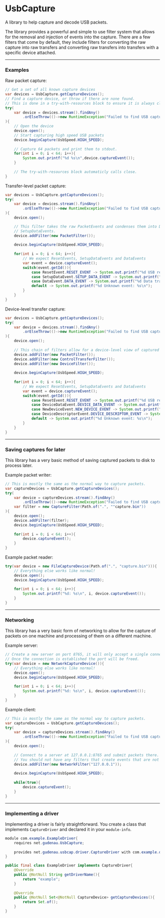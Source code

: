 # UsbCapture

A library to help capture and decode USB packets.

The library provides a powerful and simple to use filter system that allows for the removal and injection of events into
the capture. There are a few filters that come by default, they include filters for converting the raw capture into
raw transfers and converting raw transfers into transfers with a specific device attached.

---

### Examples

Raw packet capture:
```Java
// Get a set of all known capture devices
var devices = UsbCapture.getCaptureDevices();
// Find a capture device, or throw if there are none found.
// This is done in a try-with-resources block to ensure it is always closed
try(
    var device = devices.stream().findAny()
        .orElseThrow(()->new RuntimeException("Failed to find USB capture device"));
){
    // Open the device
    device.open();
    // Start capturing high speed USB packets
    device.beginCapture(UsbSpeed.HIGH_SPEED);
    
    // Capture 64 packets and print them to stdout.
    for(int i = 0; i < 64; i++){
        System.out.printf("%d %s\n",device.captureEvent());
    }
    
    // The try-with-resources block automaticly calls close.
}
```

Transfer-level packet capture:
```Java
var devices = UsbCapture.getCaptureDevices();
try(
    var device = devices.stream().findAny()
        .orElseThrow(()->new RuntimeException("Failed to find USB capture device"));
){
    device.open();

    // This filter takes the raw PacketEvents and condenses them into DataEvents and
    // SetupDataEvents. 
    device.addFilter(new PacketFilter());
    
    device.beginCapture(UsbSpeed.HIGH_SPEED);
    
    for(int i = 0; i < 64; i++){
        // We expect ResetEvents, SetupDataEvents and DataEvents
        var event = device.captureEvent();
        switch(event.getId()){
            case ResetEvent.RESET_EVENT -> System.out.printf("%d USB reset\n", i);
            case SetupDataEvent.SETUP_DATA_EVENT -> System.out.printf("%d Setup transfer: %s\n", i, event);
            case DataEvent.DATA_EVENT -> System.out.printf("%d Data transfer:  %s\n", i, event);
            default -> System.out.printf("%d Unknown event: %s\n");
        }
    }
}
```


Device-level transfer capture:
```Java
var devices = UsbCapture.getCaptureDevices();
try(
    var device = devices.stream().findAny()
        .orElseThrow(()->new RuntimeException("Failed to find USB capture device"));
){
    device.open();
    
    // This chain of filters allow for a device-level view of captured USB packets.
    device.addFilter(new PacketFilter());
    device.addFilter(new ControlTransferFilter());
    device.addFilter(new DeviceFilter());
    
    device.beginCapture(UsbSpeed.HIGH_SPEED);
    
    for(int i = 0; i < 64; i++){
        // We expect ResetEvents, SetupDataEvents and DataEvents
        var event = device.captureEvent();
        switch(event.getId()){
            case ResetEvent.RESET_EVENT -> System.out.printf("%d USB reset\n", i);
            case DeviceDataEvent.DEVICE_DATA_EVENT -> System.out.printf("%d Device data: %s\n", i, event);
            case NewDeviceEvent.NEW_DEVICE_EVENT -> System.out.printf("%d New device:  %s\n", i, event);
            case DeviceDescriptorEvent.DEVICE_DESCRIPTOR_EVENT -> System.out.printf("%d Device descriptor:  %s\n", i, event);
            default -> System.out.printf("%d Unknown event: %s\n");
        }
    }
}
```
---

### Saving captures for later

This library has a very basic method of saving captured packets to disk to process later.

Example packet writer:
```Java
// This is mostly the same as the normal way to capture packets.
var captureDevices = UsbCapture.getCaptureDevices();
try(
    var device = captureDevices.stream().findAny()
        .orElseThrow(()->new RuntimeException("Failed to find USB capture device"));
    var filter = new CaptureFilter(Path.of(".", ""capture.bin"))
){
    device.open();
    device.addFilter(filter);
    device.beginCapture(UsbSpeed.HIGH_SPEED);
    
    for(int i = 0; i < 64; i++){
        device.captureEvent();
    }
}
```

Example packet reader:
```Java
try(var device = new FileCaptureDevice(Path.of(".", "capture.bin"))){
    // Everything else works like normal!
    device.open();
    device.beginCapture(UsbSpeed.HIGH_SPEED);
    
    for(int i = 0; i < 64; i++){
        System.out.printf("%d: %s\n", i, device.captureEvent());
    }
}
```

---

### Networking

This library has a very basic form of networking to allow for the capture of packets on one machine and processing of
them on a different machine. 

Example server:
```Java
// Create a new server on port 8765, it will only accept a single connection.
// Once the connection is established the port will be freed.
try(var device = new NetworkCaptureDevice()){
    // Everything else works like normal!
    device.open();
    device.beginCapture(UsbSpeed.HIGH_SPEED);
    
    for(int i = 0; i < 64; i++){
        System.out.printf("%d: %s\n", i, device.captureEvent());
    }
}
```

Example client:
```Java
// This is mostly the same as the normal way to capture packets.
var captureDevices = UsbCapture.getCaptureDevices();
try(
    var device = captureDevices.stream().findAny()
        .orElseThrow(()->new RuntimeException("Failed to find USB capture device"))
){
    device.open();
    
    // Connect to a server at 127.0.0.1:8765 and submit packets there.
    // You should not have any filters that create events that are not PacketEvent or ResetEvent before this one.
    device.addFilter(new NetworkFilter("127.0.0.1"));
    
    device.beginCapture(UsbSpeed.HIGH_SPEED);
    
    while(true){
        device.captureEvent();
    }
}
```

---

### Implementing a driver

Implementing a driver is fairly straightforward. You create a class that implements `CaptureDriver` and declared it in
your `module-info`.

```Java
module com.example.ExampleDriver{
    requires net.gudenau.UsbCapture;
    
    provides net.gudenau.usbcap.driver.CaptureDriver with com.example.driver.ExampleDriver;
}
```

```Java
public final class ExampleDriver implements CaptureDriver{
    @Override
    public @NotNull String getDriverName(){
        return "example";
    }
    
    @Override
    public @NotNull Set<@NotNull CaptureDevice> getCaptureDevices(){
        return Set.of();
    }
}
```
